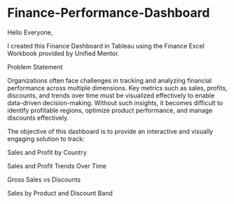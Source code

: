 # Finance-Performance-Dashboard
Hello Everyone,

I created this Finance Dashboard in Tableau using the Finance Excel Workbook provided by Unified Mentor.


Problem Statement

Organizations often face challenges in tracking and analyzing financial performance across multiple dimensions. Key metrics such as sales, profits, discounts, and trends over time must be visualized effectively to enable data-driven decision-making. Without such insights, it becomes difficult to identify profitable regions, optimize product performance, and manage discounts effectively.

The objective of this dashboard is to provide an interactive and visually engaging solution to track:

Sales and Profit by Country

Sales and Profit Trends Over Time

Gross Sales vs Discounts

Sales by Product and Discount Band
